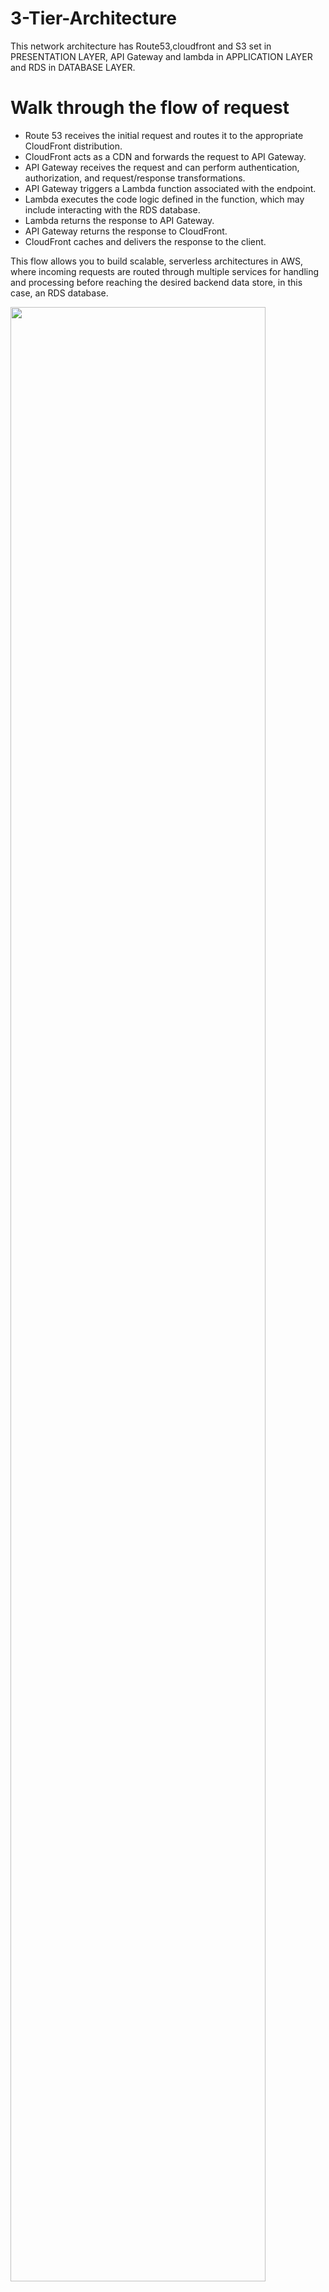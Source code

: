 # 3-Tier-Architecture
This network architecture has Route53,cloudfront and S3 set in PRESENTATION LAYER, API Gateway and lambda in APPLICATION LAYER and RDS in DATABASE LAYER.


# Walk through the flow of request

* Route 53 receives the initial request and routes it to the appropriate CloudFront distribution.
* CloudFront acts as a CDN and forwards the request to API Gateway.
* API Gateway receives the request and can perform authentication, authorization, and request/response transformations.
* API Gateway triggers a Lambda function associated with the endpoint.
* Lambda executes the code logic defined in the function, which may include interacting with the RDS database.
* Lambda returns the response to API Gateway.
* API Gateway returns the response to CloudFront.
* CloudFront caches and delivers the response to the client.

This flow allows you to build scalable, serverless architectures in AWS, where incoming requests are routed through multiple services for handling and processing before reaching the desired backend data store, in this case, an RDS database.

<img src="https://user-images.githubusercontent.com/83971386/127896132-06db5721-51ec-4c5f-81ee-6e39d14fa803.png" width="90%"></img>

## Requirements
| Name          | Version       |
| ------------- |:-------------:|
| terraform     | ~>1.3.9       |
| aws           | ~>3.50.0      |

## Providers
| Name          | Version       |
| ------------- |:-------------:|
| aws           | ~>3.50.0      |

## Modules
| Name | Source |
|------|--------|
| <a name="api_gateway"></a> [api_gateway](#module\_api_gateway) | 3-tier-application/api_gateway |
| <a name="module_cloudfront"></a> [cloudfront](#module\_cloudfront) | 3-tier-application/cloudfront |
| <a name="module_rds"></a> [rds](#module\_rds) | 3-tier-application/rds |
| <a name="module_lambdas"></a> [lambdas](#module\_lambdas) | 3-tier-application/lambdas |
| <a name="module_route53"></a> [route53](#module\_route53) | 3-tier-application/route53 |


